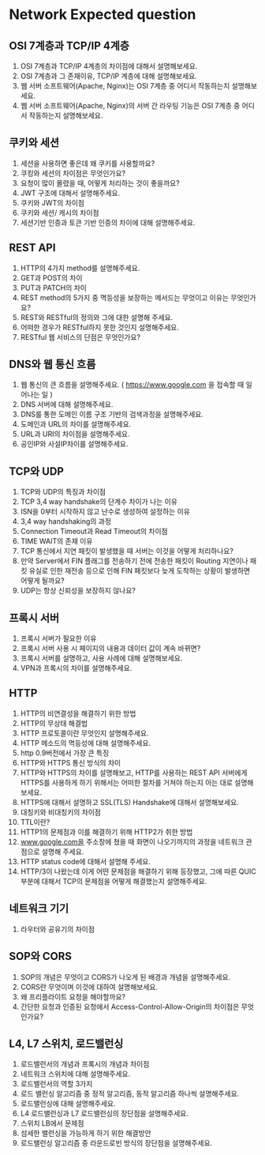 # Network Expected question

## OSI 7계층과 TCP/IP 4계층
1. OSI 7계층과 TCP/IP 4계층의 차이점에 대해서 설명해보세요.
2. OSI 7계층과 그 존재이유, TCP/IP 계층에 대해 설명해보세요.
3. 웹 서버 소프트웨어(Apache, Nginx)는 OSI 7계층 중 어디서 작동하는지 설명해보세요.
4. 웹 서버 소프트웨어(Apache, Nginx)의 서버 간 라우팅 기능은 OSI 7계층 중 어디서 작동하는지 설명해보세요.

## 쿠키와 세션

1. 세션을 사용하면 좋은데 왜 쿠키를 사용할까요?
2. 쿠킹와 세션의 차이점은 무엇인가요?
3. 요청이 많이 몰렸을 때, 어떻게 처리하는 것이 좋을까요?
4. JWT 구조에 대해서 설명해주세요.
5. 쿠키와 JWT의 차이점
6. 쿠키와 세션/ 캐시의 차이점
7. 세션기반 인증과 토큰 기반 인증의 차이에 대해 설명해주세요.

## REST API

1. HTTP의 4가지 method를 설명해주세요.
2. GET과 POST의 차이
3. PUT과 PATCH의 차이
4. REST method의 5가지 중 멱등성을 보장하는 메서드는 무엇이고 이유는 무엇인가요?
5. REST와 RESTful의 정의와 그에 대한 설명해 주세요.
7. 어떠한 경우가 RESTful하지 못한 것인지 설명해주세요.
8. RESTful 웹 서비스의 단점은 무엇인가요?


## DNS와 웹 통신 흐름

1. 웹 통신의 큰 흐름을 설명해주세요. ( https://www.google.com 을 접속할 때 일어나는 일 )
2. DNS 서버에 대해 설명해주세요.
3. DNS를 통한 도메인 이름 구조 기반의 검색과정을 설명해주세요.
4. 도메인과 URL의 차이를 설명해주세요.
5. URL과 URI의 차이점을 설명해주세요.
6. 공인IP와 사설IP차이를 설명해주세요.

## TCP와 UDP

1. TCP와 UDP의 특징과 차이점
2. TCP 3,4 way handshake의 단계수 차이가 나는 이유
3. ISN을 0부터 시작하지 않고 난수로 생성하여 설정하는 이유
4. 3,4 way handshaking의 과정
5. Connection Timeout과 Read Timeout의 차이점
6. TIME WAIT의 존재 이유
7.  TCP 통신에서 지연 패킷이 발생했을 때 서버는 이것을 어떻게 처리하나요?
8. 만약 Server에서 FIN 플래그를 전송하기 전에 전송한 패킷이 Routing 지연이나 패킷 유실로 인한 재전송 등으로 인해 FIN 패킷보다 늦게 도착하는 상황이 발생하면 어떻게 될까요?
9. UDP는 항상 신뢰성을 보장하지 않나요?

## 프록시 서버
1. 프록시 서버가 필요한 이유
2. 프록시 서버 사용 시 페이지의 내용과 데이터 값이 계속 바뀌면?
3. 프록시 서버를 설명하고, 사용 사례에 대해 설명해보세요.
4. VPN과 프록시의 차이를 설명해주세요.

## HTTP
1. HTTP의 비연결성을 해결하기 위한 방법
2. HTTP의 무상태 해결법
3. HTTP 프로토콜이란 무엇인지 설명해주세요.
4. HTTP 메소드의 멱등성에 대해 설명해주세요.
5. http 0.9버전에서 가장 큰 특징
6. HTTP와 HTTPS 통신 방식의 차이
7. HTTP와 HTTPS의 차이를 설명해보고, HTTP를 사용하는 REST API 서버에게 HTTPS를 사용하게 하기 위해서는 어떠한 절차를 거쳐야 하는지 아는 대로 설명해보세요.
8. HTTPS에 대해서 설명하고 SSL(TLS) Handshake에 대해서 설명해보세요.
9. 대칭키와 비대칭키의 차이점
10. TTL이란?
11. HTTP1의 문제점과 이를 해결하기 위해 HTTP2가 취한 방법
12. www.google.com을 주소창에 쳤을 때 화면이 나오기까지의 과정을 네트워크 관점으로 설명해 주세요.
13. HTTP status code에 대해서 설명해 주세요.
14. HTTP/3이 나왔는데 이게 어떤 문제점을 해결하기 위해 등장했고, 그에 따른 QUIC 부분에 대해서 TCP의 문제점을 어떻게 해결했는지 설명해주세요.

## 네트워크 기기
1. 라우터와 공유기의 차이점

## SOP와 CORS
1. SOP의 개념은 무엇이고 CORS가 나오게 된 배경과 개념을 설명해주세요.
2. CORS란 무엇이며 이것에 대하여 설명해보세요.
3. 왜 프리플라이트 요청을 해야할까요?
4. 간단한 요청과 인증된 요청에서 Access-Control-Allow-Origin의 차이점은 무엇인가요?

## L4, L7 스위치, 로드밸런싱
1. 로드밸런서의 개념과 프록시의 개념과 차이점
2. 네트워크 스위치에 대해 설명해주세요.
3. 로드밸런서의 역할 3가지
4. 로드 밸런싱 알고리즘 중 정적 알고리즘, 동적 알고리즘 하나씩 설명해주세요.
5. 로드밸런싱에 대해 설명해주세요.
6. L4 로드밸런싱과 L7 로드밸런싱의 장단점을 설명해주세요.
7. 스위치 LB에서 문제점
8. 섬세한 밸런싱을 가능하게 하기 위한 해결방안
9. 로드밸런싱 알고리즘 중 라운드로빈 방식의 장단점을 설명해주세요.
